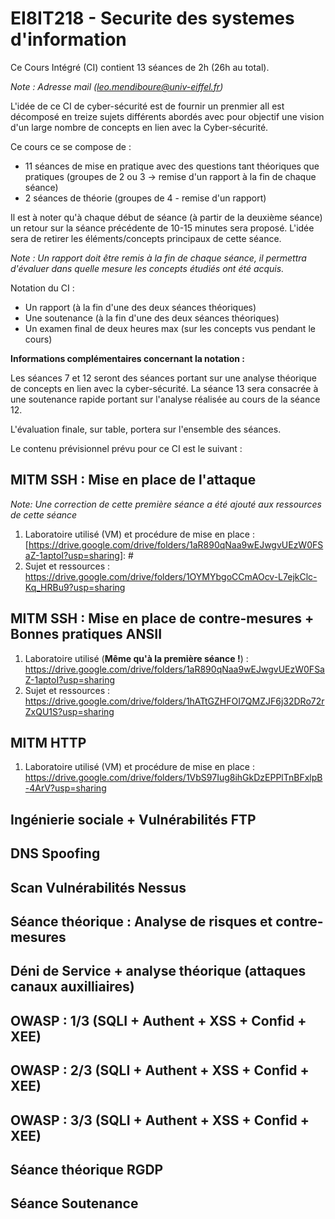 # EI8IT218 - Securite des systemes d'information

Ce Cours Intégré (CI) contient 13 séances de 2h (26h au total).

*Note : Adresse mail (leo.mendiboure@univ-eiffel.fr)*

L'idée de ce CI de cyber-sécurité est de fournir un prenmier aIl est décomposé en treize sujets différents abordés avec pour objectif une vision d'un large nombre de concepts en lien avec la Cyber-sécurité. 

Ce cours ce se compose de :
  - 11 séances de mise en pratique avec des questions tant théoriques que pratiques (groupes de 2 ou 3 -> remise d'un rapport à la fin de chaque séance) 
  - 2 séances de théorie (groupes de 4 - remise  d'un rapport)

Il est à noter qu'à chaque début de séance (à partir de la deuxième séance) un retour sur la séance précédente de 10-15 minutes sera proposé. L'idée sera de retirer les éléments/concepts principaux de cette séance.

*Note : Un rapport doit être remis à la fin de chaque séance, il permettra d'évaluer dans quelle mesure les concepts étudiés ont été acquis.*

Notation du CI :
  - Un rapport (à la fin d'une des deux séances théoriques)
  - Une soutenance (à la fin d'une des deux séances théoriques)
  - Un examen final de deux heures max (sur les concepts vus pendant le cours)
  
**Informations complémentaires concernant la notation :** 

Les séances 7 et 12 seront des séances portant sur une analyse théorique de concepts en lien avec la cyber-sécurité. La séance 13 sera consacrée à une soutenance rapide portant sur l'analyse réalisée au cours de la séance 12.

L'évaluation finale, sur table, portera sur l'ensemble des séances.
  

Le contenu prévisionnel prévu pour ce CI est le suivant : 

## MITM SSH : Mise en place de l'attaque

*Note: Une correction de cette première séance a été ajouté aux ressources de cette séance*

  1. Laboratoire utilisé (VM) et procédure de mise en place : [https://drive.google.com/drive/folders/1aR890qNaa9wEJwgvUEzW0FSaZ-1aptoI?usp=sharing]: #
  2. Sujet et ressources : https://drive.google.com/drive/folders/1OYMYbgoCCmAOcv-L7ejkClc-Kq_HRBu9?usp=sharing

## MITM SSH : Mise en place de contre-mesures + Bonnes pratiques ANSII

  1. Laboratoire utilisé (**Même qu'à la première séance !**) : https://drive.google.com/drive/folders/1aR890qNaa9wEJwgvUEzW0FSaZ-1aptoI?usp=sharing
  2. Sujet et ressources : https://drive.google.com/drive/folders/1hATtGZHFOI7QMZJF6j32DRo72rZxQU1S?usp=sharing


## MITM HTTP 

  1. Laboratoire utilisé (VM) et procédure de mise en place : https://drive.google.com/drive/folders/1VbS97Iug8ihGkDzEPPlTnBFxlpB-4ArV?usp=sharing   


## Ingénierie sociale + Vulnérabilités FTP



## DNS Spoofing



## Scan Vulnérabilités Nessus



## Séance théorique : Analyse de risques et contre-mesures



## Déni de Service + analyse théorique (attaques canaux auxilliaires)



## OWASP : 1/3 (SQLI + Authent + XSS + Confid + XEE) 



## OWASP : 2/3 (SQLI + Authent + XSS + Confid + XEE) 



## OWASP : 3/3 (SQLI + Authent + XSS + Confid + XEE) 



## Séance théorique RGDP



## Séance Soutenance

